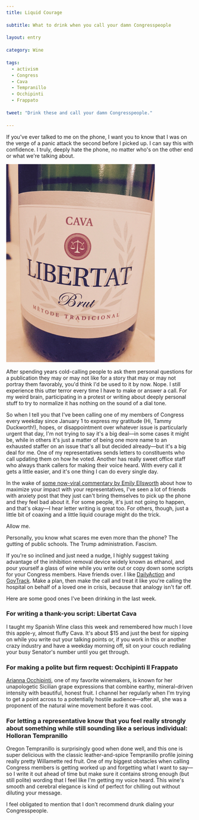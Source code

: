 ```yaml
---
title: Liquid Courage

subtitle: What to drink when you call your damn Congresspeople

layout: entry

category: Wine

tags:
  - activism
  - Congress
  - Cava
  - Tempranillo
  - Occhipinti
  - Frappato

tweet: "Drink these and call your damn Congresspeople."

---
```

If you've ever talked to me on the phone, I want you to know that I was on the verge of a panic attack the second before I picked up. I can say this with confidence. I truly, deeply hate the phone, no matter who's on the other end or what we're talking about. 

![Libertat Cava](/photos/libertat.jpg "Libertat Cava")

After spending years cold-calling people to ask them personal questions for a publication they may or may not like for a story that may or may not portray them favorably, you'd think I'd be used to it by now. Nope. I still experience this utter terror every time I have to make or answer a call. For my weird brain, participating in a protest or writing about deeply personal stuff to try to normalize it has nothing on the sound of a dial tone.

So when I tell you that I've been calling one of my members of Congress every weekday since January 1 to express my gratitude (Hi, Tammy Duckworth!), hopes, or disappointment over whatever issue is particularly urgent that day, I'm not trying to say it's a big deal––in some cases it might be, while in others it's just a matter of being one more name to an exhausted staffer on an issue that's all but decided already––but it's a big deal for me. One of my representatives sends letters to constituents who call updating them on how he voted. Another has really sweet office staff who always thank callers for making their voice heard. With every call it gets a little easier, and it's one thing I can do every single day.

In the wake of [some now-viral commentary by Emily Ellsworth](https://twitter.com/editoremilye/status/797243415922515970) about how to maximize your impact with your representatives, I've seen a lot of friends with anxiety post that they just can't bring themselves to pick up the phone and they feel bad about it. For some people, it's just not going to happen, and that's okay––I hear letter writing is great too. For others, though, just a little bit of coaxing and a little liquid courage might do the trick.

Allow me.

Personally, you know what scares me even more than the phone? The gutting of public schools. The Trump administration. Fascism. 

If you're so inclined and just need a nudge, I highly suggest taking advantage of the inhibition removal device widely known as ethanol, and pour yourself a glass of wine while you write out or copy down some scripts for your Congress members. Have friends over. I like [DailyAction](https://dailyaction.org) and [GovTrack](https://www.govtrack.us). Make a plan, then make the call and treat it like you're calling the hospital on behalf of a loved one in crisis, because that analogy isn't far off.

Here are some good ones I've been drinking in the last week.

### For writing a thank-you script: Libertat Cava

I taught my Spanish Wine class this week and remembered how much I love this apple-y, almost fluffy Cava. It's about $15 and just the best for sipping on while you write out your talking points or, if you work in this or another crazy industry and have a weekday morning off, sit on your couch redialing your busy Senator's number until you get through. 

### For making a polite but firm request: Occhipinti Il Frappato

[Arianna Occhipinti](http://www.agricolaocchipinti.it/en/), one of my favorite winemakers, is known for her unapologetic Sicilian grape expressions that combine earthy, mineral-driven intensity with beautiful, honest fruit. I channel her regularly when I'm trying to get a point across to a potentially hostile audience––after all, she was a proponent of the natural wine movement before it was cool. 

### For letting a representative know that you feel really strongly about something while still sounding like a serious individual: Holloran Tempranillo

Oregon Tempranillo is surprisingly good when done well, and this one is super delicious with the classic leather-and-spice Tempranillo profile joining really pretty Willamette red fruit. One of my biggest obstacles when calling Congress members is getting worked up and forgetting what I want to say––so I write it out ahead of time but make sure it contains strong enough (but still polite) wording that I feel like I'm getting my voice heard. This wine's smooth and cerebral elegance is kind of perfect for chilling out without diluting your message.

I feel obligated to mention that I don't recommend drunk dialing your Congresspeople. 
